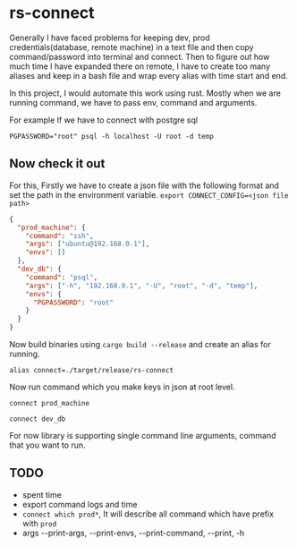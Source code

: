 # rs-connect

Generally I have faced problems for keeping dev, prod credentials(database, remote machine) in a text file and then 
copy command/password into terminal and connect. Then to figure out how much time I have expanded there on remote, 
I have to create too many aliases and keep in a bash file and wrap every alias with time start and end.

In this project, I would automate this work using rust. Mostly when we are running command, we have to pass env, 
command and arguments. 

For example If we have to connect with postgre sql

```
PGPASSWORD="root" psql -h localhost -U root -d temp
``` 

## Now check it out

For this, Firstly we have to create a json file with the following format and set the path in the environment variable.
```export CONNECT_CONFIG=<json file path>```

```json
{
  "prod_machine": {
    "command": "ssh",
    "args": ["ubuntu@192.168.0.1"],
    "envs": []
  },
  "dev_db": {
    "command": "psql",
    "args": ["-h", "192.168.0.1", "-U", "root", "-d", "temp"],
    "envs": {
      "PGPASSWORD": "root"
    }
  }
}
```

Now build binaries using `cargo build --release` and create an alias for running.
```
alias connect=./target/release/rs-connect
```

Now run command which you make keys in json at root level.

```
connect prod_machine
```

```
connect dev_db
```

For now library is supporting single command line arguments, command that you want to run.

## TODO
- spent time
- export command logs and time
- `connect which prod*`, It will describe all command which have prefix with `prod`
- args --print-args, --print-envs, --print-command, --print, -h